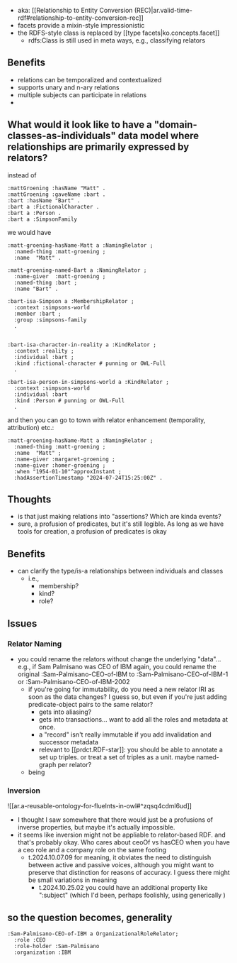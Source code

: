 
- aka: [[Relationship to Entity Conversion (REC)|ar.valid-time-rdf#relationship-to-entity-conversion-rec]]
- facets provide a mixin-style impressionistic
- the RDFS-style class is replaced by [[type facets|ko.concepts.facet]]
  - rdfs:Class is still used in meta ways, e.g., classifying relators
  
## Benefits

- relations can be temporalized and contextualized
- supports unary and n-ary relations
- multiple subjects can participate in relations
- 

## What would it look like to have a "domain-classes-as-individuals" data model where relationships are primarily expressed by relators?

instead of 

```turtle
:mattGroening :hasName "Matt" .
:mattGroening :gaveName :bart .
:bart :hasName "Bart" .
:bart a :FictionalCharacter .
:bart a :Person .
:bart a :SimpsonFamily
```

we would have

```turtle
:matt-groening-hasName-Matt a :NamingRelator ;
  :named-thing :matt-groening ;
  :name  "Matt" .

:matt-groening-named-Bart a :NamingRelator ;
  :name-giver  :matt-groening ;
  :named-thing :bart ;
  :name "Bart" .

:bart-isa-Simpson a :MembershipRelator ;
  :context :simpsons-world
  :member :bart ;
  :group :simpsons-family 
  .


:bart-isa-character-in-reality a :KindRelator ;
  :context :reality ;
  :individual :bart ;
  :kind :fictional-character # punning or OWL-Full
  .

:bart-isa-person-in-simpsons-world a :KindRelator ;
  :context :simpsons-world
  :individual :bart
  :kind :Person # punning or OWL-Full
  .

```

and then you can go to town with relator enhancement (temporality, attribution) etc.:

```turtle
:matt-groening-hasName-Matt a :NamingRelator ;
  :named-thing :matt-groening ;
  :name  "Matt" ;
  :name-giver :margaret-groening ;
  :name-giver :homer-groening ;
  :when "1954-01-10"^approxInstant ;
  :hadAssertionTimestamp "2024-07-24T15:25:00Z" .
```


## Thoughts

- is that just making relations into "assertions? Which are kinda events?
- sure, a profusion of predicates, but it's still legible. As long as we have tools for creation, a profusion of predicates is okay

## Benefits

- can clarify the type/is-a relationships between individuals and classes
  - i.e.,
    - membership?
    - kind?
    - role?

## Issues

### Relator Naming

- you could rename the relators without change the underlying "data"... e.g., if Sam Palmisano was CEO of IBM again, you could rename the original :Sam-Palmisano-CEO-of-IBM to :Sam-Palmisano-CEO-of-IBM-1 or :Sam-Palmisano-CEO-of-IBM-2002
  - if you're going for immutability, do you need a new relator IRI as soon as the data changes? I guess so, but even if you're just adding predicate-object pairs to the same relator? 
    - gets into aliasing? 
    - gets into transactions... want to add all the roles and metadata at once.
    - a "record" isn't really immutable if you add invalidation and successor metadata
    - relevant to [[prdct.RDF-star]]: you should be able to annotate a set up triples. or treat a set of triples as a unit. maybe named-graph per relator?
  - being 

### Inversion

![[ar.a-reusable-ontology-for-fluelnts-in-owl#^zqsq4cdml6ud]]
- I thought I saw somewhere that there would just be a profusions of inverse properties, but maybe it's actually impossible.
- it seems like inversion might not be appliable to relator-based RDF. and that's probably okay. Who cares about ceoOf vs hasCEO when you have a ceo role and a company role on the same footing
  - t.2024.10.07.09 for meaning, it obviates the need to distinguish between active and passive voices, although you might want to preserve that distinction for reasons of accuracy. I guess there might be small variations in meaning
    - t.2024.10.25.02 you could have an additional property like ":subject" (which I'd been, perhaps foolishly, using generically )

## so the question becomes, generality

```turtle
:Sam-Palmisano-CEO-of-IBM a OrganizationalRoleRelator;
  :role :CEO
  :role-holder :Sam-Palmisano
  :organization :IBM
```
 